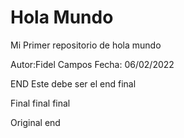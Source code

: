 # Hola Mundo
Mi Primer repositorio de hola mundo

Autor:Fidel Campos
Fecha: 06/02/2022


END
Este debe ser el end final


Final final final


Original end

